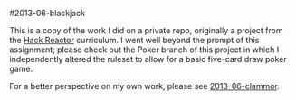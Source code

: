 #2013-06-blackjack

This is a copy of the work I did on a private repo, originally a project from
the [Hack Reactor](http://hackreactor.com) curriculum. I went well beyond the prompt of this assignment; please check out the Poker branch of this project in which I independently altered the ruleset to allow for a basic five-card draw poker game.

For a better perspective on my own work, please see [2013-06-clammor](https://github.com/quetzaluz/2013-06-clammor).
